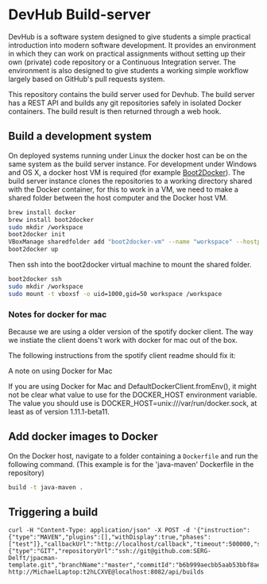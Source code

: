 DevHub Build-server
======
DevHub is a software system designed to give students a simple practical introduction into modern software development. It provides an environment in which they can work on practical assignments without setting up their own (private) code repository or a Continuous Integration server. The environment is also designed to give students a working simple workflow largely based on GitHub's pull requests system. 

This repository contains the build server used for Devhub. The build server has a REST API and builds any git repositories safely in isolated Docker containers. The build result is then returned through a web hook.

Build a development system
------------

On deployed systems running under Linux the docker host can be on the same system as the build server instance. For development under Windows and OS X, a docker host VM is required (for example [Boot2Docker](http://boot2docker.io)). The build server instance clones the repositories to a working directory shared with the Docker container, for this to work in a VM, we need to make a shared folder between the host computer and the Docker host VM.

```sh
brew install docker
brew install boot2docker
sudo mkdir /workspace
boot2docker init
VBoxManage sharedfolder add "boot2docker-vm" --name "workspace" --hostpath "/workspace"
boot2docker up
```

Then ssh into the boot2docker virtual machine to mount the shared folder. 
```sh
boot2docker ssh
sudo mkdir /workspace
sudo mount -t vboxsf -o uid=1000,gid=50 workspace /workspace
```

### Notes for docker for mac ###
Because we are using a older version of the spotify docker client.
The way we instiate the client doens't work with docker for mac out of the box.

The following instructions from the spotify client readme should fix it:

A note on using Docker for Mac

If you are using Docker for Mac and DefaultDockerClient.fromEnv(), it might not be clear what value to use for the DOCKER_HOST environment variable. The value you should use is DOCKER_HOST=unix:///var/run/docker.sock, at least as of version 1.11.1-beta11.

Add docker images to Docker
------------
On the Docker host, navigate to a folder containing a `Dockerfile` and run the following command. (This example is for the 'java-maven' Dockerfile in the repository)

```sh
build -t java-maven .
```

Triggering a build
------------

```
curl -H "Content-Type: application/json" -X POST -d '{"instruction":{"type":"MAVEN","plugins":[],"withDisplay":true,"phases":["test"]},"callbackUrl":"http://localhost/callback","timeout":500000,"source":{"type":"GIT","repositoryUrl":"ssh://git@github.com:SERG-Delft/jpacman-template.git","branchName":"master","commitId":"b6b999aecbb5aab53bbf8aedacc452c2c7aaf0f8"}}' http://MichaelLaptop:t2hLCXVE@localhost:8082/api/builds
```

